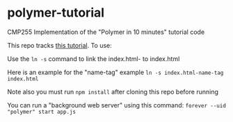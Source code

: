 # polymer-tutorial
CMP255 Implementation of the "Polymer in 10 minutes" tutorial code

This repo tracks [this tutorial](https://www.polymer-project.org/docs/start/creatingelements.html). 
To use:

Use the `ln -s` command to link the index.html-<name> to index.html

Here is an example for the "name-tag" example 
`ln -s index.html-name-tag index.html`

Note also you must run `npm install` after cloning this repo before running

You can run a "background web server" using this command: 
`forever --uid "polymer" start app.js`
